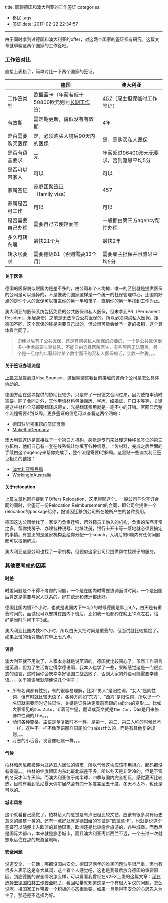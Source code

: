 title: 聊聊德国和澳大利亚的工作签证
categories:
  - 移民
tags:
  - 签证
date: 2017-02-22 22:34:57
---

由于同时拿到过德国和澳大利亚的offer，对这两个国家的签证都有研究。这篇文章就聊聊这两个国家的工作签吧。

<!--more-->

### 工作签对比

直接上表格了，简单对比一下两个国家的签证。

|   | 德国  | 澳大利亚  |
|---|---|---|
| 工作签类型 | [欧盟蓝卡](http://www.china.diplo.de/contentblob/4964996/Daten/7240271/Blaue_Karte_EU11012017.pdf)（年薪若低于50800欧元则为[长期工作签](http://www.china.diplo.de/contentblob/4253064/Daten/4368259/Arbeitsaufnahme062014.pdf)） | [457](https://www.border.gov.au/Trav/Visa-1/457-)（雇主担保临时工作签证）  |
| 有效期 | 需定期更新，貌似没有有效期 | 4年 |
| 是否需要购买医保 | 是，必须购买入境后90天内的医保 | 是，需购买私人医保 |
| 是否有语言要求 | 无 | 年薪超过96400澳元无要求，否则雅思平均5分 |
| 是否可以带家人 | 可以 | 可以 |
| 家属签证 | [家庭团聚签证](http://www.china.diplo.de/contentblob/4253074/Daten/4368269/Ehegatten062014.pdf)（family visa）| 457 |
| 家属是否可工作 | 可以 | 可以 |
| 是否需要自己办理 | 需要自己去使馆面签 | 一般都由第三方agency帮忙办理 |
| 多久可转永居 | 最快21个月 | 最快2年 |
| 转永居要求 | 需要德语B1（否则需要33个月）| 需要雇主担保并且雅思平均5分 |

#### 关于医保

德国的医保貌似跟国内是差不多的，由公司和个人均摊，唯一的区别就是提供医保的公司是可以选择的，不是像我们国家这样是一个统一的社保管理中心。比国内好点的是你个人的医保可以覆盖你的另一半和孩子，直到你的另一半找到工作为止。

澳大利亚的医保系统包括免费的公共医保和私人医保，但未拿到PR（Permanent Resident，永居身份）之前是无法享受公共医保的，所以必须购买私人医保。跟德国不同，这个医保的钱是需要自己出的，但公司可能会给予一定的报销，这个具体看合同了。

> 即便以后有了公共医保，还是有购买私人医保的必要的，一个是公共医保很多小手术需要长期排队，不能自由选择医院医生，有些项目无法覆盖，另一个是一旦你的年薪超过某个数字而不购买私人医保的话，会收一种税。。。

#### 关于签证办理流程

[上篇文章](2017/02/21/recent-overseas-interview-experiences/)提到过Visa Sponser，这里聊聊这我目前接触的这两个公司是怎么具体协助的。

德国方面在这块提供的协助比较少，只是寄了一份德文合同过来，因为使馆申请时需要。除了合同之外，其他申请材料包括简历、学历、结婚证、户口本等等，关键是这些材料全部都要翻译成德文，光是翻译费用就是一笔不小的开销。官网显示整个流程需要4到12周。更多签证的信息可以查看这两个网站：

* [德国驻华领事馆的签证页面](http://www.china.diplo.de/Vertretung/china/zh/02-visa/00-visa-hbs.html)
* [MakeItInGermany](http://www.make-it-in-germany.com/en)

澳大利亚这边是直接找了一个第三方机构，感觉是专门来处理这种移民签证的第三方机构，他们自己有一套在线系统让你填写各种信息，上传材料，完成之后后面的手续由这个agency来帮你完成了，整个流程需要6到8周。这里贴一些澳大利亚签证相关的链接：

* [澳大利亚移民局](https://www.border.gov.au/)
* [WorkingInAustralia](http://www.workingin-australia.com/)

#### 关于relocation

[上篇文章](2017/02/21/recent-overseas-interview-experiences/)也同样提到了Offers Relocation，这里聊聊这个。一般公司与你签订合同的同时，会签订一份Relocation Reimbursement的合同，即公司会提供一个relocation的package给你，报销因迁移到公司所在地所产生的各种费用。

德国这边公司给找了一家专门负责迁移、帮外籍员工融入的机构，负责的东西非常之多，帮你找房子、办理各种税号、地址注册，银行卡开卡等一落地就必须要搞定的事情。有意思的是这家机构会给你分配一个coach，入境后的6周内有任何问题都可以找他解决。

澳大利亚这里公司也找了一家机构，但貌似这家公司只提供帮忙找房子的服务。

### 其他要考虑的因素

#### 时差

时差问题是个不得不考虑的问题，一个是在国内时需要协调面试时间，一个是出国后肯定是需要与家人联系的。好在欧洲和澳洲都还好。

德国比国内慢7个小时，也就是说国内下午4点的时候德国是早上9点，白天是有重叠时间的，面试也可以安排在国内下班后，比如我一般都约在晚上10点左右，恰好是当时时间下午3点。

澳大利亚比国内快3个小时，所以白天大把时间是重叠的，但面试就比较尴尬了，如果上班的话只能约在早上七八点。

#### 语言

澳大利亚就不用说了，人家本身就是说英语的。德国就比较闹心了，虽然工作语言是英语，但为了生活肯定得学德语啊，我本人也学了一些，果断感觉这是一门很变态的语言，这时候你会庆幸幸好德国二战战败了，否则大家的外语可能需要学德语。。。关于德语我就随便说几个例子：

* 所有名词都有性别，有的很容易理解，比如“男人”是阳性词，“女人”是阴性词，但有时就比较无语了，各种方向如“东方”、“西方”是阳性词，所以记一个名词就需要同时记住词性，关键是词性决定着前面跟的`a`或`the`的变形。。。比如大家常见的`Das Auto`，听着可牛逼，翻译成英文就是`The Car`，Das是用来修饰中性词的The。。。
* 动词各种变格，主语是单复数时不一样，是第一、第二、第三人称的时候还不一样，这种不一样不像英语那样词尾加个s或es什么的，而是有其他复杂规则。。。
* 万恶的小舌音，发音像吐痰一样。。。

#### 气候

柏林和悉尼都被评为过适宜人居住的城市，所以气候这块应该不用担心，起码都没有雾霾。。。柏林的纬度跟国内东北最北端差不多，所以冬天是非常冷的，但是下雪的冬天才叫冬天嘛。而澳大利亚位于南半球，四季与国内完全相反，感觉夏天比较热，目前有看到悉尼夏天偶尔居然会有四十多度甚至五十度，冬天不太冷，也还是可以的。

#### 城市风格

这个就看自己感觉了。柏林给人的感觉是有点旧但比较文艺，应该有很多具有历史意义的建筑一类的。还有一点好处就是德国给的签证是“欧盟蓝卡”，也就是说这个签证可以随便出入欧盟的其他国家，欧洲还是比较适合旅游的，各种城堡。而悉尼是国际大都市，本来就是旅游城市，而且澳大利亚离新西兰不远，一个去过一次就想永远住在那的旅游圣地啊。

#### 安全问题

说道安全，一句话：哪都没国内安全。德国这两年的难民问题似乎很严重，但也有很多人表示这是夸大其词，这个看个人感觉吧，这也是我最后放弃德国的重要原因。到底德国的安全情况怎么样，可以看看我曾经在V2EX上发的这篇文章：[现在选择去德国柏林工作安全吗？](https://www.v2ex.com/t/326797)，看回帖量就知道这是一个有很大争议的问题。怎么说呢，换国家工作带着一个积极的心态很重要，如果一旦觉得不安全的心思先入为主了，那还是不选择为好。


